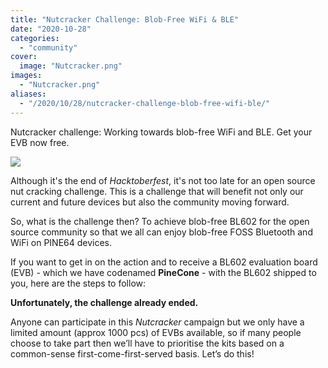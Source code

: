 ```yaml
---
title: "Nutcracker Challenge: Blob-Free WiFi & BLE"
date: "2020-10-28"
categories: 
  - "community"
cover: 
  image: "Nutcracker.png"
images:
  - "Nutcracker.png"
aliases:
  - "/2020/10/28/nutcracker-challenge-blob-free-wifi-ble/"
---
```


Nutcracker challenge: Working towards blob-free WiFi and BLE. Get your EVB now free. <!--more-->

![](/contests/images/Nutcracker.png)

Although it's the end of _Hacktoberfest_, it's not too late for an open source nut cracking challenge. This is a challenge that will benefit not only our current and future devices but also the community moving forward.

So, what is the challenge then? To achieve blob-free BL602 for the open source community so that we all can enjoy blob-free FOSS Bluetooth and WiFi on PINE64 devices. 

If you want to get in on the action and to receive a BL602 evaluation board (EVB) - which we have codenamed **PineCone** - with the BL602 shipped to you, here are the steps to follow: 

**Unfortunately, the challenge already ended.**

<!--
The following also works:

**Step 1:** Register or login to github.com

**Step 2:** Contribute to one of following repositories: [BL602 SDK](https://github.com/pine64/bl_iot_sdk), [BL602 Documentation](https://github.com/pine64/bl602-docs) or [BL602 Reverse Engineering](https://github.com/pine64/bl602-re)

**Step 3**: Check if your pull request was accepted

**Step 4:** Follow instructions on your pull request or sign up for free PineCone [here](https://nutcracker.pine64.org/free-evb/)

**Step 5**: We will reach out to you via email for your shipping details

**Step 6:** Wait to receive the PineCone (EVB with BL602)! 
-->

Anyone can participate in this _Nutcracker_ campaign but we only have a limited amount (approx 1000 pcs) of EVBs available, so if many people choose to take part then we’ll have to prioritise the kits based on a common-sense first-come-first-served basis. Let’s do this!